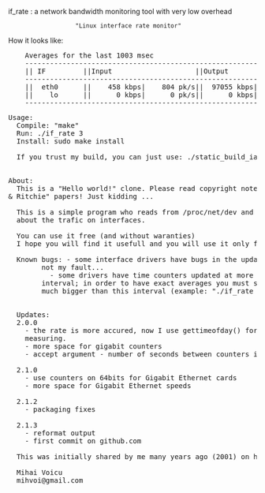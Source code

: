if_rate : a network bandwidth monitoring tool with very low overhead

                       "Linux interface rate monitor"

How it looks like:
<pre>
	Averages for the last 1003 msec
	----------------------------------------------------------------------
	|| IF         ||Input                    ||Output                   ||
	----------------------------------------------------------------------
	||  eth0      ||    458 kbps|    804 pk/s||  97055 kbps|   8023 pk/s||
	||    lo      ||      0 kbps|      0 pk/s||      0 kbps|      0 pk/s||
	----------------------------------------------------------------------
</pre>

<pre>
Usage:
  Compile: "make"
  Run: ./if_rate 3
  Install: sudo make install

  If you trust my build, you can just use: ./static_build_ia32/if_rate


About:
  This is a "Hello world!" clone. Please read copyright notes from "Kernigam
& Ritchie" papers! Just kidding ...
  
  This is a simple program who reads from /proc/net/dev and writes real-time statistics 
  about the trafic on interfaces. 
  
  You can use it free (and without waranties)
  I hope you will find it usefull and you will use it only for moral purposes :)

  Known bugs: - some interface drivers have bugs in the update of the counter,
		not my fault...
	      - some drivers have time counters updated at more than 1 second
		interval; in order to have exact averages you must set an interval 
		much bigger than this interval (example: "./if_rate 10")


  Updates:
  2.0.0 
	- the rate is more accured, now I use gettimeofday() for exact time
	measuring.
	- more space for gigabit counters
	- accept argument - number of seconds between counters is settable

  2.1.0
	- use counters on 64bits for Gigabit Ethernet cards
	- more space for Gigabit Ethernet speeds

  2.1.2
	- packaging fixes

  2.1.3 
	- reformat output
	- first commit on github.com

  This was initially shared by me many years ago (2001) on http://freecode.com/projects/if_rate

  Mihai Voicu
  mihvoi@gmail.com

</pre>
